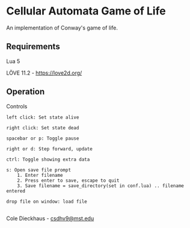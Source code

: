 # Cellular Automata Game of Life
An implementation of Conway's game of life.

## Requirements
Lua 5

LÖVE 11.2 - https://love2d.org/


## Operation

Controls
	
	left click: Set state alive
	
	right click: Set state dead
	
	spacebar or p: Toggle pause
		
	right or d: Step forward, update	
		
	ctrl: Toggle showing extra data

	s: Open save file prompt
		1. Enter filename
		2. Press enter to save, escape to quit
		3. Save filename = save_directory(set in conf.lua) .. filename entered

	drop file on window: load file
	
## 
Cole Dieckhaus - csdhv9@mst.edu